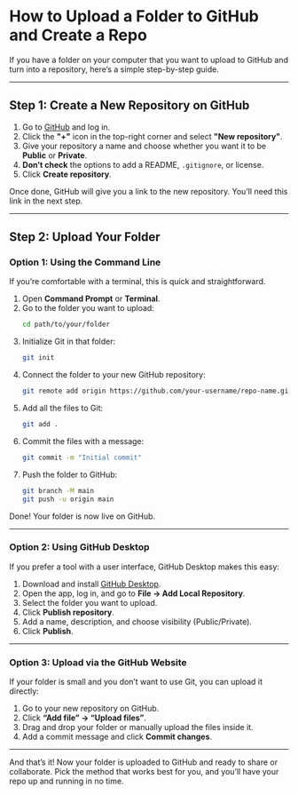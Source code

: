 
# How to Upload a Folder to GitHub and Create a Repo  

If you have a folder on your computer that you want to upload to GitHub and turn into a repository, here’s a simple step-by-step guide.  

---

## Step 1: Create a New Repository on GitHub  
1. Go to [GitHub](https://github.com) and log in.  
2. Click the **"+"** icon in the top-right corner and select **"New repository"**.  
3. Give your repository a name and choose whether you want it to be **Public** or **Private**.  
4. **Don’t check** the options to add a README, `.gitignore`, or license.  
5. Click **Create repository**.  

Once done, GitHub will give you a link to the new repository. You’ll need this link in the next step.  

---

## Step 2: Upload Your Folder  

### Option 1: Using the Command Line  
If you’re comfortable with a terminal, this is quick and straightforward.  

1. Open **Command Prompt** or **Terminal**.  
2. Go to the folder you want to upload:  
   ```bash  
   cd path/to/your/folder  
   ```  
3. Initialize Git in that folder:  
   ```bash  
   git init  
   ```  
4. Connect the folder to your new GitHub repository:  
   ```bash  
   git remote add origin https://github.com/your-username/repo-name.git  
   ```  
5. Add all the files to Git:  
   ```bash  
   git add .  
   ```  
6. Commit the files with a message:  
   ```bash  
   git commit -m "Initial commit"  
   ```  
7. Push the folder to GitHub:  
   ```bash  
   git branch -M main  
   git push -u origin main  
   ```  

Done! Your folder is now live on GitHub.  

---

### Option 2: Using GitHub Desktop  
If you prefer a tool with a user interface, GitHub Desktop makes this easy:  
1. Download and install [GitHub Desktop](https://desktop.github.com/).  
2. Open the app, log in, and go to **File → Add Local Repository**.  
3. Select the folder you want to upload.  
4. Click **Publish repository**.  
5. Add a name, description, and choose visibility (Public/Private).  
6. Click **Publish**.  

---

### Option 3: Upload via the GitHub Website  
If your folder is small and you don’t want to use Git, you can upload it directly:  
1. Go to your new repository on GitHub.  
2. Click **“Add file” → “Upload files”**.  
3. Drag and drop your folder or manually upload the files inside it.  
4. Add a commit message and click **Commit changes**.  

---

And that’s it! Now your folder is uploaded to GitHub and ready to share or collaborate. Pick the method that works best for you, and you’ll have your repo up and running in no time.  
